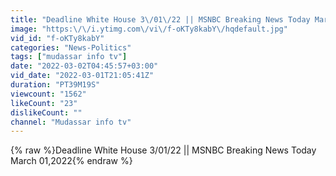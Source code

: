 ```yaml
---
title: "Deadline White House 3\/01\/22 || MSNBC Breaking News Today March 01,2022"
image: "https:\/\/i.ytimg.com\/vi\/f-oKTy8kabY\/hqdefault.jpg"
vid_id: "f-oKTy8kabY"
categories: "News-Politics"
tags: ["mudassar info tv"]
date: "2022-03-02T04:45:57+03:00"
vid_date: "2022-03-01T21:05:41Z"
duration: "PT39M19S"
viewcount: "1562"
likeCount: "23"
dislikeCount: ""
channel: "Mudassar info tv"
---
```

{% raw %}Deadline White House 3/01/22 || MSNBC Breaking News Today March 01,2022{% endraw %}
